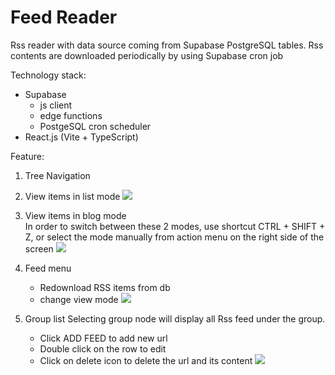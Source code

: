 # Feed Reader

Rss reader with data source coming from Supabase PostgreSQL tables. 
Rss contents are downloaded periodically by using Supabase cron job 

Technology stack:
- Supabase
  * js client
  * edge functions
  * PostgeSQL cron scheduler
- React.js (Vite + TypeScript)

Feature:
1. Tree Navigation
2. View items in list mode
   ![](https://github.com/ghostrepo00/FeedReader/blob/main/readme/feed_list.PNG)

3. View items in blog mode  <br>
   In order to switch between these 2 modes, use shortcut CTRL + SHIFT + Z, or select the mode manually from action menu on the right side of the screen
   ![](https://github.com/ghostrepo00/FeedReader/blob/main/readme/feed_blog.PNG)

4. Feed menu
     * Redownload RSS items from db
     * change view mode 
   ![](https://github.com/ghostrepo00/FeedReader/blob/main/readme/feed_menu.PNG)

5. Group list
   Selecting group node will display all Rss feed under the group.
     * Click ADD FEED to add new url
     * Double click on the row to edit
     * Click on delete icon to delete the url and its content
   ![](https://github.com/ghostrepo00/FeedReader/blob/main/readme/group_list.PNG)
